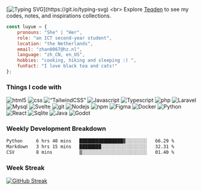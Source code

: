 [![Typing SVG](https://readme-typing-svg.demolab.com?font=Poppins&size=35&pause=1000&color=000000&width=435&height=65&lines=Hello%EF%BC%8C%E4%BD%A0%E5%A5%BD+%C3%92%CF%89%C3%93+...)](https://git.io/typing-svg)
<br>
Explore [Teqden](https://github.com/orgs/Teqden/repositories) to see my codes, notes, and inspirations collections.
<br>
```javascript
const luyue = {
    pronouns: "She" | "Her",
    role: "an ICT second-year student",
    location: "the Netherlands",
    email: "zhan0067@hz.nl",
    language: "zh_CN, en_US",
    hobbies: "cooking, hiking and sleeping :) ",
    funFact: "I love black tea and cats!"
};
```

<h3>Things I code with</h3>
<p>
  <img alt="html5" src="https://img.shields.io/badge/-HTML5-46a2f1?style=flat-square&logo=html5&logoColor=white" />
  <img alt="css" src="https://img.shields.io/badge/-CSS3-46a2f1?style=flat-square&logo=css3&logoColor=white" />  
  <img alt=“TailwindCSS” src="https://img.shields.io/badge/-tailwindcss-46a2f1?style=flat-square&logo=tailwindcss&logoColor=white" /> 
  <img alt="Javascript" src="https://img.shields.io/badge/-Javascript-46a2f1?style=flat-square&logo=javascript&logoColor=white" />
  <img alt="Typescript" src="https://img.shields.io/badge/-Typescript-46a2f1?style=flat-square&logo=typescript&logoColor=white" />
  <img alt="php" src="https://img.shields.io/badge/-PHP-46a2f1?style=flat-square&logo=php&logoColor=white" />
  <img alt="Laravel" src="https://img.shields.io/badge/-Laravel-46a2f1?style=flat-square&logo=laravel&logoColor=white" />
  <img alt="Mysql" src="https://img.shields.io/badge/-MySQL-46a2f1?style=flat-square&logo=mysql&logoColor=white" />
  <img alt="Svelte" src="https://img.shields.io/badge/-Svelte-46a2f1?style=flat-square&logo=svelte&logoColor=white" />
  <img alt="git" src="https://img.shields.io/badge/-Git-46a2f1?style=flat-square&logo=git&logoColor=white" />
  <img alt="Nodejs" src="https://img.shields.io/badge/-Node.js-46a2f1?style=flat-square&logo=nodejs&logoColor=white" />
  <img alt="npm" src="https://img.shields.io/badge/-NPM-46a2f1?style=flat-square&logo=npm&logoColor=white" />
  <img alt="Figma" src="https://img.shields.io/badge/-Figma-46a2f1?style=flat-square&logo=figma&logoColor=white" />
  <img alt="Docker" src="https://img.shields.io/badge/-Docker-46a2f1?style=flat-square&logo=docker&logoColor=white" />
  <img alt="Python" src="https://img.shields.io/badge/-Python-46a2f1?style=flat-square&logo=python&logoColor=white" />
  <img alt="React" src="https://img.shields.io/badge/-React-46a2f1?style=flat-square&logo=react&logoColor=white" />
  <img alt="Sqlite" src="https://img.shields.io/badge/-Sqlite-46a2f1?style=flat-square&logo=sqlite&logoColor=white" />
  <img alt="Java" src="https://img.shields.io/badge/-Java-46a2f1?style=flat-square&logo=java&logoColor=white" />
  <img alt="Godot" src="https://img.shields.io/badge/-Godot-46a2f1?style=flat-square&logo=godot&logoColor=white" />
</p>

<h3>Weekly Development Breakdown</h3>

<!--START_SECTION:waka-->

```txt
Python     6 hrs 40 mins   ████████████████▓░░░░░░░░   66.29 %
Markdown   3 hrs 15 mins   ████████░░░░░░░░░░░░░░░░░   32.31 %
CSV        8 mins          ▒░░░░░░░░░░░░░░░░░░░░░░░░   01.40 %
```

<!--END_SECTION:waka-->

<h3>Week Streak</h3>
<a href="https://git.io/streak-stats"><img src="https://streak-stats.demolab.com?user=Lu7ue&theme=meta-light" alt="GitHub Streak" /></a>
